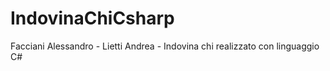 # IndovinaChiCsharp
Facciani Alessandro - Lietti Andrea - Indovina chi realizzato con linguaggio C#

